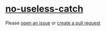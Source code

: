 [no-useless-catch](https://eslint.org/docs/rules/no-useless-catch)
==================================================================
Please [open an issue](https://github.com/professional-js/eslint-config/issues/new)
or [create a pull request](https://github.com/professional-js/eslint-config/edit/main/src/rules-configurations/eslint/no-useless-catch.md)

